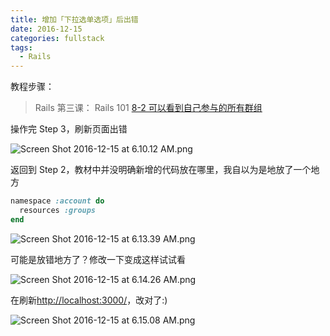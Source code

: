 ```yaml
---
title: 增加「下拉选单选项」后出错
date: 2016-12-15
categories: fullstack
tags:
  - Rails
---
```


教程步骤：

> Rails 第三课： Rails 101
> [8-2 可以看到自己参与的所有群组](https://fullstack.xinshengdaxue.com/posts/87)

操作完 Step 3，刷新页面出错

![Screen Shot 2016-12-15 at 6.10.12 AM.png](http://user-image.logdown.io/user/22009/blog/21058/post/1208598/hgWtbNnSC2gQ3g9vopbR_Screen%20Shot%202016-12-15%20at%206.10.12%20AM.png)

返回到 Step 2，教材中并没明确新增的代码放在哪里，我自以为是地放了一个地方

```ruby "config/routes.rb"
namespace :account do
  resources :groups
end
```

![Screen Shot 2016-12-15 at 6.13.39 AM.png](http://user-image.logdown.io/user/22009/blog/21058/post/1208598/zLBtpjxSzNrIME7cw8og_Screen%20Shot%202016-12-15%20at%206.13.39%20AM.png)

可能是放错地方了？修改一下变成这样试试看

![Screen Shot 2016-12-15 at 6.14.26 AM.png](http://user-image.logdown.io/user/22009/blog/21058/post/1208598/M6gqtUzRQ0643akVL8PA_Screen%20Shot%202016-12-15%20at%206.14.26%20AM.png)

在刷新[http://localhost:3000/](http://localhost:3000/)，改对了:)

![Screen Shot 2016-12-15 at 6.15.08 AM.png](http://user-image.logdown.io/user/22009/blog/21058/post/1208598/ykkeywITUZNPhCP8ZT9w_Screen%20Shot%202016-12-15%20at%206.15.08%20AM.png)
